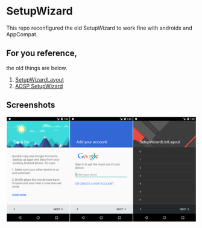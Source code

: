 # SetupWizard
This repo reconfigured the old SetupWizard to work fine with androidx and AppCompat.

## For you reference, 
the old things are below.

1. [SetupWizardLayout](https://github.com/iMeiji/SetupWizardLayout)
2. [AOSP SetupWizard](https://android.googlesource.com/platform/frameworks/opt/setupwizard/)

## Screenshots
![](art/img.png)
